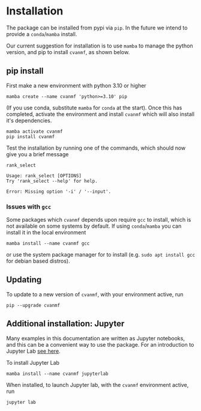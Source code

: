 # Installation

The package can be installed from pypi via `pip`. In the future we intend to provide a `conda`/`mamba` install. 

Our current suggestion for installation is to use `mamba` to manage the python version, and pip to install `cvanmf`, 
as shown below.

## pip install
First make a new environment with python 3.10 or higher

```commandline
mamba create --name cvanmf 'python>=3.10' pip
```

(If you use conda, substitute `mamba` for `conda` at the start). Once this has 
completed, activate the environment and install `cvanmf` which will also 
install it's dependencies.

```commandline
mamba activate cvanmf
pip install cvanmf
```

Test the installation by running one of the commands, which should now give 
you a brief message

```commandline
rank_select

Usage: rank_select [OPTIONS]
Try 'rank_select --help' for help.

Error: Missing option '-i' / '--input'.
```

### Issues with `gcc`
Some packages which `cvanmf` depends upon require `gcc` to install, which is not available on some systems by default.
If using `conda`/`mamba` you can install it in the local environment
```
mamba install --name cvanmf gcc
```
or use the system package manager for to install (e.g. `sudo apt install gcc` for debian based distros).

## Updating

To update to a new version of `cvanmf`, with your environment active, run

```commandline
pip --upgrade cvanmf
```

## Additional installation: Jupyter
Many examples in this documentation are written as Jupyter notebooks, and 
this can be a convenient way to use the package. For an introduction to 
Jupyter Lab [see here](https://jupyterlab.readthedocs.io/en/stable/index.html).

To install Jupyter Lab

```commandline
mamba install --name cvanmf jupyterlab
```

When installed, to launch Jupyter lab, with the `cvanmf` environment active, run

```
jupyter lab
```